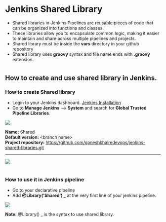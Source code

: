 # Jenkins Shared Library
- Shared libraries in Jenkins Pipelines are reusable pieces of code that can be organized into functions and classes.
- These libraries allow you to encapsulate common logic, making it easier to maintain and share across multiple pipelines and projects.
- Shared library must be inside the **vars** directory in your github repository
- Shared library uses **groovy** syntax and file name ends with **.groovy** extension. 

#
## How to create and use shared library in Jenkins.

### How to create Shared library
- Login to your Jenkins dashboard. <a href="">Jenkins Installation</a>
- Go to **Manage Jenkins** --> **System** and search for **Global Trusted Pipeline Libraries**.
<img src="https://github.com/ganeshkhairedevops/blob/main/assects/Sharedlib-config-1.png" />

  **Name:** Shared <br>
  **Default version:** \<branch name><br>
  **Project repository:** https://github.com/ganeshkhairedevops/jenkins-shared-libraries.git <br>
****
<img src="https://github.com/ganeshkhairedevops/jenkins-shared-libraries/blob/main/assects/Sharedlib-config-2.png" />

#
### How to use it in Jenkins pipeline
- Go to your declarative pipeline
- Add **@Library('Shared') _** at the very first line of your jenkins pipeline.
<img src="https://github.com/ganeshkhairedevops/jenkins-shared-libraries/blob/main/assects/shared-lib-in-pipeline.png" />

**Note:** @Library() _ is the syntax to use shared library.
